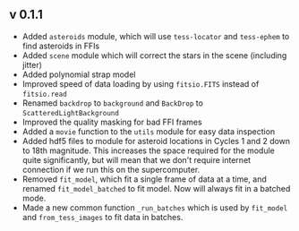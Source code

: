 v 0.1.1
-------

* Added `asteroids` module, which will use `tess-locator` and `tess-ephem` to find asteroids in FFIs
* Added `scene` module which will correct the stars in the scene (including jitter)
* Added polynomial strap model
* Improved speed of data loading by using `fitsio.FITS` instead of `fitsio.read`
* Renamed `backdrop` to `background` and `BackDrop` to `ScatteredLightBackground`
* Improved the quality masking for bad FFI frames
* Added a `movie` function to the `utils` module for easy data inspection
* Added hdf5 files to module for asteroid locations in Cycles 1 and 2 down to 18th magnitude. This increases the space required for the module quite significantly, but will mean that we don't require internet connection if we run this on the supercomputer.
* Removed `fit_model`, which fit a single frame of data at a time, and renamed `fit_model_batched` to fit model. Now will always fit in a batched mode.
* Made a new common function `_run_batches` which is used by `fit_model` and `from_tess_images` to fit data in batches.
